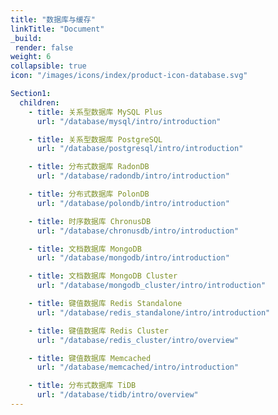 ```yaml
---
title: "数据库与缓存"
linkTitle: "Document"
_build:
 render: false 
weight: 6
collapsible: true
icon: "/images/icons/index/product-icon-database.svg"

Section1:
  children:
    - title: 关系型数据库 MySQL Plus
      url: "/database/mysql/intro/introduction"

    - title: 关系型数据库 PostgreSQL
      url: "/database/postgresql/intro/introduction"

    - title: 分布式数据库 RadonDB
      url: "/database/radondb/intro/introduction"

    - title: 分布式数据库 PolonDB
      url: "/database/polondb/intro/introduction"

    - title: 时序数据库 ChronusDB
      url: "/database/chronusdb/intro/introduction"

    - title: 文档数据库 MongoDB
      url: "/database/mongodb/intro/introduction"

    - title: 文档数据库 MongoDB Cluster
      url: "/database/mongodb_cluster/intro/introduction"

    - title: 键值数据库 Redis Standalone
      url: "/database/redis_standalone/intro/introduction"

    - title: 键值数据库 Redis Cluster
      url: "/database/redis_cluster/intro/overview"

    - title: 键值数据库 Memcached
      url: "/database/memcached/intro/introduction"

    - title: 分布式数据库 TiDB
      url: "/database/tidb/intro/overview"
---
```

